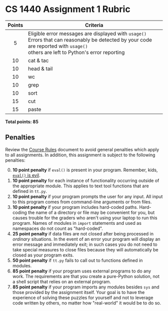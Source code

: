 # CS 1440 Assignment 1 Rubric

| Points | Criteria
|:------:|--------------------------------------------------------------------------------
| 5      | Eligible error messages are displayed with `usage()`<br/> Errors that can reasonably be detected by your code are reported with `usage()`<br/> others are left to Python's error reporting
| 10     | cat & tac
| 10     | head & tail
| 10     | wc
| 10     | grep
| 10     | sort
| 15     | cut
| 15     | paste

**Total points: 85**

## Penalties


Review the [Course Rules](https://gitlab.cs.usu.edu/erik.falor/sp20-cs1440-lecturenotes/blob/master/Course_Rules.md) document to avoid general penalties which apply to all assignments.  In addition, this assignment is subject to the following penalties:

0.  **10 point penalty** if `eval()` is present in your program.  Remember, kids, [`eval()` is evil](https://thepythonguru.com/python-builtin-functions/eval/#evil-eval).
0.  **10 point penalty** for each instance of functionality occurring outside of the appropriate module.  This applies to text tool functions that are defined in `tt.py`.
0.  **10 point penalty** if your program prompts the user for any input.  All input to this program comes from command-line arguments or from files.
0.  **10 point penalty** if your program includes hard-coded paths.  Hard-coding the name of a directory or file may be convenient for you, but causes trouble for the graders who aren't using your laptop to run this program.  Names of modules in `import` statements and used as namespaces do not count as "hard-coded".
0.  **25 point penalty** if data files are not closed after being processed in *ordinary* situations.  In the event of an error your program will display an error message and immediately exit; in such cases you do not need to take special measures to close files because they will automatically be closed as your program exits.
0.  **50 point penalty** if `tt.py` fails to call out to functions defined in modules.
0.  **85 point penalty** if your program uses external programs to do any work.  The requirements are that you create a pure-Python solution, not a shell script that relies on an external program.
0.  **85 point penalty** if your program imports any modules besides `sys` and those provided by the assignment itself.  Your goal is to have the experience of solving these puzzles for yourself and not to leverage code written by others, no matter how "real-world" it would be to do so.

